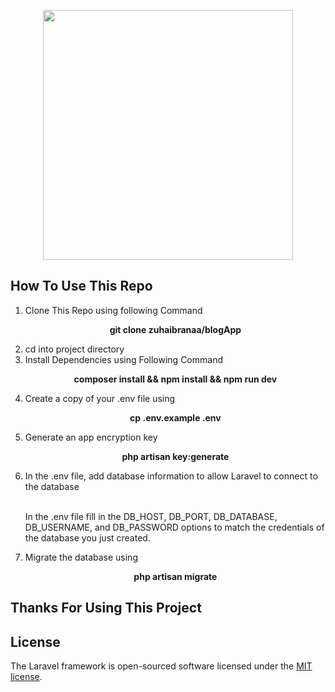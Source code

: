 <p align="center"><a href="#" target="_blank"><img src="https://raw.githubusercontent.com/laravel/art/master/logo-lockup/5%20SVG/2%20CMYK/1%20Full%20Color/laravel-logolockup-cmyk-red.svg" width="400"></a></p>

## How To Use This Repo

<ol>
    <li>Clone This Repo using following Command</li>
    <p align="center"><strong>git clone zuhaibranaa/blogApp</strong></p>
    <li>cd into project directory</li>
    <li>Install Dependencies using Following Command</li>
    <p align="center"><strong>composer install && npm install && npm run dev</strong></p>
    <li>Create a copy of your .env file using</li>
    <p align="center"><strong>cp .env.example .env</strong></p>
    <li>Generate an app encryption key</li>
    <p align="center"><strong>php artisan key:generate</strong></p>
    <li>
    In the .env file, add database information to allow Laravel to connect to the database
    </li><br/>
    <p>In the .env file fill in the DB_HOST, DB_PORT, DB_DATABASE, DB_USERNAME, and DB_PASSWORD options to match the credentials of the database you just created.</p>
    <li>Migrate the database using</li>
    <p align="center"><strong>php artisan migrate</strong></p>
</ol>

## Thanks For Using This Project

## License

The Laravel framework is open-sourced software licensed under the [MIT license](https://opensource.org/licenses/MIT).
